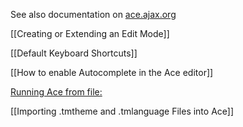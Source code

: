 See also documentation on [ace.ajax.org](http://ace.ajax.org)

[[Creating or Extending an Edit Mode]]

[[Default Keyboard Shortcuts]]

[[How to enable Autocomplete in the Ace editor]]

[Running Ace from file:](https://github.com/ajaxorg/ace/wiki/Running-Ace-from-a-file:)

[[Importing .tmtheme and .tmlanguage Files into Ace]]